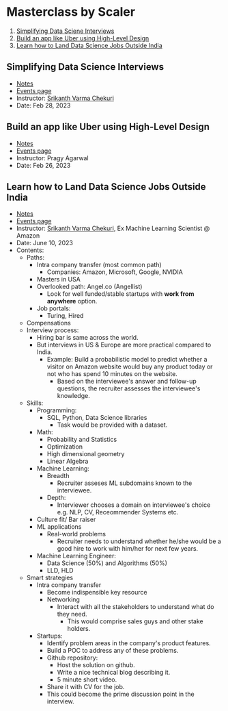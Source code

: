 # Masterclass by Scaler

1. [Simplifying Data Sciene Interviews](#simplifying-data-sciene-interviews)
2. [Build an app like Uber using High-Level Design](#build_app_uber_hld)
3. [Learn how to Land Data Science Jobs Outside India](#learn-how-to-land-data-science-jobs-outside-india)


## Simplifying Data Science Interviews <a name="simplifying-data-sciene-interviews"></a>
- [Notes](./notes/SimplifyDataScienceInterviews.pdf)
- [Events page](https://www.scaler.com/event/simplify-data-science-interviews-101/)
- Instructor: [Srikanth Varma Chekuri]((https://www.linkedin.com/in/cskvarma/))
- Date: Feb 28, 2023

## Build an app like Uber using High-Level Design <a name="build_app_uber_hld"></a>
- [Notes](./notes/Scaler_Masterclass___HLD_of_Uber.pdf)
- [Events page](https://www.scaler.com/event/high-level-design-live-project-build-an-uber-101/)
- Instructor: Pragy Agarwal
- Date: Feb 26, 2023

## Learn how to Land Data Science Jobs Outside India
- [Notes](./notes/DS_Jobs_abroad.pdf)
- [Events page](https://www.scaler.com/event/-learn-how-to-land-data-science-jobs-outside-india-/)
- Instructor: [Srikanth Varma Chekuri](https://www.linkedin.com/in/cskvarma/), Ex Machine Learning Scientist @ Amazon
- Date: June 10, 2023
- Contents:
    - Paths:
        - Intra company transfer (most common path)
            - Companies: Amazon, Microsoft, Google, NVIDIA
        - Masters in USA
        - Overlooked path: Angel.co (Angellist)
            - Look for well funded/stable startups with **work from anywhere** option.
        - Job portals:
            - Turing, Hired
    - Compensations
    - Interview process:
        - Hiring bar is same across the world.
        - But interviews in US & Europe are more practical compared to India.
            - Example: Build a probabilistic model to predict whether a visitor on Amazon website would buy any product today or not who has spend 10 minutes on the website.
                - Based on the interviewee's answer and follow-up questions, the recruiter assesses the interviewee's knowledge.
    - Skills:
        - Programming:
            - SQL, Python, Data Science libraries
                - Task would be provided with a dataset.
        - Math:
            - Probability and Statistics
            - Optimization
            - High dimensional geometry
            - Linear Algebra
        - Machine Learning:
            - Breadth
                - Recruiter asseses ML subdomains known to the interviewee.
            - Depth:
                - Interviewer chooses a domain on interviewee's choice e.g. NLP, CV, Receommender Systems etc.
        - Culture fit/ Bar raiser
        - ML applications
            - Real-world problems
                - Recruiter needs to understand whether he/she would be a good hire to work with him/her for next few years.
        - Machine Learning Engineer:
            - Data Science (50%) and Algorithms (50%)
            - LLD, HLD
    - Smart strategies
        - Intra company transfer
            - Become indispensible key resource
            - Networking
                - Interact with all the stakeholders to understand what do they need.
                    - This would comprise sales guys and other stake holders.
        - Startups:
            - Identify problem areas in the company's product features.
            - Build a POC to address any of these problems.
            - Github repository:
                - Host the solution on github.
                - Write a nice technical blog describing it.
                - 5 minute short video.
            - Share it with CV for the job.
            - This could become the prime discussion point in the interview.
